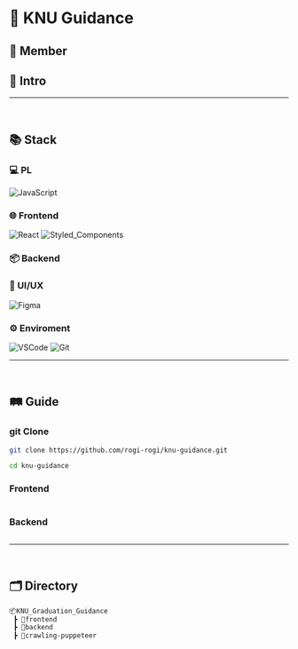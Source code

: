 # 🏫 KNU Guidance

## 🤝 Member

## 👋 Intro

<hr/><br>

## 📚 Stack

### 💻 PL

![JavaScript](https://img.shields.io/badge/JAVASCRIPT-F7DF1E?style=for-the-badge&logo=Javascript&logoColor=0D1117)

### 🌐 Frontend

![React](https://img.shields.io/badge/REACT-61DAFB?style=for-the-badge&logo=react&logoColor=0D1117)
![Styled_Components](https://img.shields.io/badge/SCSS-CC6699?style=for-the-badge&logo=sass&logoColor=white)

### 📦 Backend

### 🎨 UI/UX

![Figma](https://img.shields.io/badge/FIGMA-F24E1E?style=for-the-badge&logo=figma&logoColor=white)

### ⚙️ Enviroment

![VSCode](https://img.shields.io/badge/VSCODE-007ACC?style=for-the-badge&logo=visualstudiocode&logoColor=white)
![Git](https://img.shields.io/badge/GIT-F05032?style=for-the-badge&logo=git&logoColor=white)

<hr/><br>

## 🛤️ Guide

### git Clone

```bash
git clone https://github.com/rogi-rogi/knu-guidance.git

cd knu-guidance
```

### Frontend

```bash

```

### Backend

```bash


```

<hr/><br>

## 🗂️ Directory

```bash
📦KNU_Graduation_Guidance
 ┣ 📂frontend
 ┣ 📂backend
 ┣ 📂crawling-puppeteer
```
